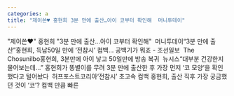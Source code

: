 ```yaml
---
categories: a
title: "제이쓴♥ 홍현희 3분 만에 출산…아이 코부터 확인해  머니투데이"
---
```

"제이쓴♥" 홍현희 "3분 만에 출산…아이 코부터 확인해"&nbsp;&nbsp;머니투데이“3분 만에 출산”홍현희, 득남50일 만에 ‘전참시’ 컴백… 공백기가 뭐죠 - 조선일보&nbsp;&nbsp;The Chosunilbo홍현희, 3분만에 아이 낳고 50일만에 방송 복귀&nbsp;&nbsp;뉴시스“대부분 건강한지 물어보는데…” 홍현희가 똥별이를 무려 3분 만에 출산한 후 가장 먼저 ‘코 모양’을 확인했다고 털어놨다&nbsp;&nbsp;허프포스트코리아‘전참시’ 초고속 컴백 홍현희, 출산 직후 가장 궁금했던 것이 ‘코’? 컴백 만큼 빠른